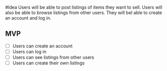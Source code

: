 #Idea
Users will be able to post listings of items they want to sell. Users will also be able to browse listings from other users. They will bel able to create an account and log in.

## MVP
- [ ] Users can create an account
- [ ] Users can log in
- [ ] Users can see listings from other users
- [ ] Users can create their own listings
